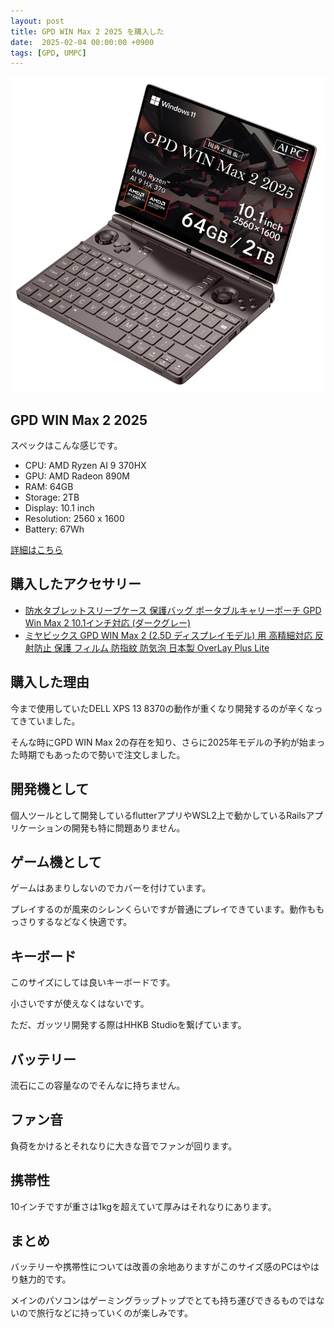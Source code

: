 ```yaml
---
layout: post
title: GPD WIN Max 2 2025 を購入した
date:  2025-02-04 00:00:00 +0900
tags: [GPD, UMPC]
---
```


![GPD WIN Max 2 2025](/assets/posts/2025/gpd-win-max-2-2025.png)

## GPD WIN Max 2 2025

スペックはこんな感じです。

- CPU: AMD Ryzen AI 9 370HX 
- GPU: AMD Radeon 890M
- RAM: 64GB
- Storage: 2TB
- Display: 10.1 inch
- Resolution: 2560 x 1600
- Battery: 67Wh

[詳細はこちら](https://gpd-direct.jp/pages/gpd-win-max2-2025)


## 購入したアクセサリー

- [防水タブレットスリーブケース 保護バッグ ポータブルキャリーポーチ GPD Win Max 2 10.1インチ対応 (ダークグレー)](https://amzn.to/4hlmDup)
- [ミヤビックス GPD WIN Max 2 (2.5D ディスプレイモデル) 用 高精細対応 反射防止 保護 フィルム 防指紋 防気泡 日本製 OverLay Plus Lite](https://amzn.to/4jHdzBA)

## 購入した理由

今まで使用していたDELL XPS 13 8370の動作が重くなり開発するのが辛くなってきていました。

そんな時にGPD WIN Max 2の存在を知り、さらに2025年モデルの予約が始まった時期でもあったので勢いで注文しました。

## 開発機として

個人ツールとして開発しているflutterアプリやWSL2上で動かしているRailsアプリケーションの開発も特に問題ありません。

## ゲーム機として

ゲームはあまりしないのでカバーを付けています。

プレイするのが風来のシレンくらいですが普通にプレイできています。動作ももっさりするなどなく快適です。

## キーボード

このサイズにしては良いキーボードです。

小さいですが使えなくはないです。

ただ、ガッツリ開発する際はHHKB Studioを繋げています。

## バッテリー

流石にこの容量なのでそんなに持ちません。

## ファン音

負荷をかけるとそれなりに大きな音でファンが回ります。

## 携帯性

10インチですが重さは1kgを超えていて厚みはそれなりにあります。

## まとめ

バッテリーや携帯性については改善の余地ありますがこのサイズ感のPCはやはり魅力的です。

メインのパソコンはゲーミングラップトップでとても持ち運びできるものではないので旅行などに持っていくのが楽しみです。